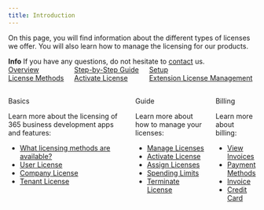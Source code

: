 ```yaml
---
title: Introduction
---
```


On this page, you will find information about the different types of licenses we offer. You will also learn how to manage the licensing for our products.

<div class="alert alert-info">
    <i class="fa-duotone fa-solid fa-circle-info fa-xl"></i>
	<strong>Info</strong>
	If you have any questions, do not hesitate to <a href="https://365businessdev.com/contact/" target="_blank">contact</a> us.
</div>

<div class="columns">
   <div>
       <a href="license-methods.md">
           <div>
               <div><i class="fa-duotone fa-thin fa-map" style="--fa-secondary-color: #00b7c3"></i></div>
               <div>Overview</div>
               <div>License Methods</div>
           </div>
       </a>
   </div>
   <div>
       <a href="license-management/activate-license.md">
           <div>
               <div><i class="fa-duotone fa-thin fa-ballot-check" style="--fa-secondary-color: #00b7c3"></i></div>
               <div>Step-by-Step Guide</div>
               <div>Activate License</div>
           </div>
       </a>
   </div>
   <div>
       <a href="license-management.md">
           <div>
               <div><i class="fa-duotone fa-thin fa-book-open-cover" style="--fa-secondary-color: #00b7c3"></i></div>
               <div>Setup</div>
               <div>Extension License Management</div>
           </div>
       </a>
   </div>
</div>

<div class="columns" style="margin-top: 30px;">
   <div>
        <span class="columns-title">Basics</span>
        <p>
            Learn more about the licensing of 365 business development apps and features:
            <ul class="fa-ul">
                <li><span class="fa-li"><i class="fa-solid fa-book"></i></span><a href="license-methods.md">What licensing methods are available?</a></li>
                <li><span class="fa-li"><i class="fa-solid fa-user"></i></span><a href="license-methods/user-license.md">User License</a></li>
                <li><span class="fa-li"><i class="fa-solid fa-building"></i></span><a href="license-methods/company-license.md">Company License</a></li>
                <li><span class="fa-li"><i class="fa-solid fa-server"></i></span><a href="license-methods/tenant-license.md">Tenant License</a></li>
            </ul>
        </p>
    </div>
    <div>
         <span class="columns-title">Guide</span>
             <p>
                Learn more about how to manage your licenses:
                <ul class="fa-ul">
                    <li><span class="fa-li"><i class="fa-solid fa-list-check"></i></span><a href="license-management.md">Manage Licenses</a></li>
                    <li><span class="fa-li"><i class="fa-solid fa-file-signature"></i></span><a href="license-management/activate-license.md">Activate License</a></li>
                    <li><span class="fa-li"><i class="fa-solid fa-users"></i></span><a href="license-management/assign-license.md">Assign Licenses</a></li>
                    <li><span class="fa-li"><i class="fa-solid fa-sliders"></i></span><a href="license-management/spending-limit.md">Spending Limits</a></li>
                    <li><span class="fa-li"><i class="fa-solid fa-file-xmark"></i></span><a href="license-management/terminate-license.md">Terminate License</a></li>
                </ul>
            </p>
    </div>
    <div>
         <span class="columns-title">Billing</span>
             <p>
                Learn more about billing:
                <ul class="fa-ul">
                    <li><span class="fa-li"><i class="fa-solid fa-file-invoice"></i></span><a href="invoicing/invoices.md">View Invoices</a></li>
                    <li><span class="fa-li"><i class="fa-solid fa-cash-register"></i></span><a href="invoicing/payment.md">Payment Methods</a></li>
                    <li><span class="fa-li"><i class="fa-solid fa-money-bill"></i></span><a href="invoicing/payment.md#payment-by-invoice">Invoice</a></li>
                    <li><span class="fa-li"><i class="fa-solid fa-credit-card"></i></span><a href="invoicing/payment.md#payment-by-credit-card">Credit Card</a></li>
                </ul>
            </p>
    </div>
</div>